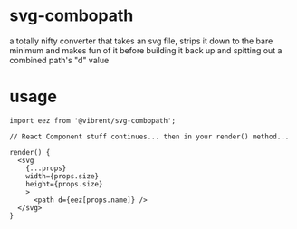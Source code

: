 # svg-combopath
a totally nifty converter that takes an svg file, strips it down to the bare minimum and makes fun of it before building it back up and spitting out a combined path's "d" value

# usage

```
import eez from '@vibrent/svg-combopath';

// React Component stuff continues... then in your render() method...

render() {
  <svg 
    {...props}
    width={props.size}
    height={props.size}
    >
      <path d={eez[props.name]} />
  </svg>
}
```
